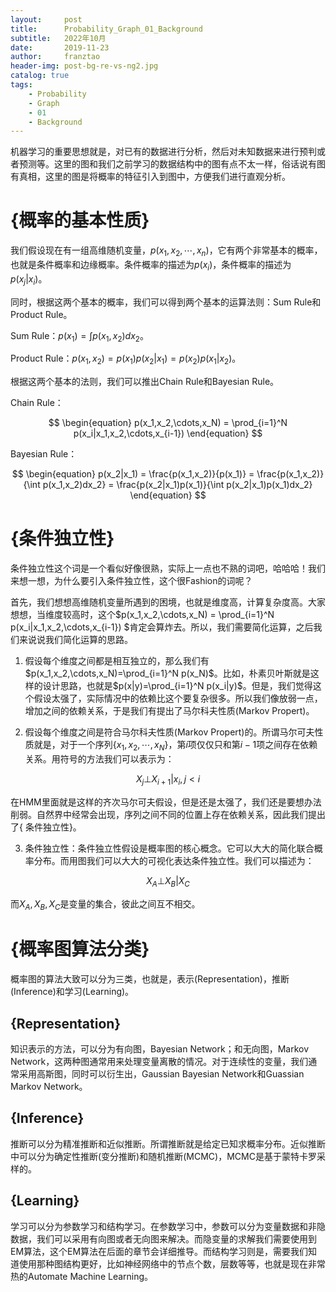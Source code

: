 ```yaml
---
layout:     post
title:      Probability_Graph_01_Background
subtitle:   2022年10月
date:       2019-11-23
author:     franztao
header-img: post-bg-re-vs-ng2.jpg
catalog: true
tags:
    - Probability
    - Graph
    - 01
    - Background
---
```


机器学习的重要思想就是，对已有的数据进行分析，然后对未知数据来进行预判或者预测等。这里的图和我们之前学习的数据结构中的图有点不太一样，俗话说有图有真相，这里的图是将概率的特征引入到图中，方便我们进行直观分析。

#  {概率的基本性质}
我们假设现在有一组高维随机变量，$p(x_1,x_2,\cdots,x_n)$，它有两个非常基本的概率，也就是条件概率和边缘概率。条件概率的描述为$p(x_i)$，条件概率的描述为$p(x_j|x_i)$。

同时，根据这两个基本的概率，我们可以得到两个基本的运算法则：Sum Rule和Product Rule。

Sum Rule：$p(x_1)=\int p(x_1,x_2)dx_2$。

Product Rule：$p(x_1,x_2) = p(x_1)p(x_2|x_1) = p(x_2)p(x_1|x_2)$。

根据这两个基本的法则，我们可以推出Chain Rule和Bayesian Rule。

Chain Rule：

$$
\begin{equation}
   p(x_1,x_2,\cdots,x_N) = \prod_{i=1}^N p(x_i|x_1,x_2,\cdots,x_{i-1}) 
\end{equation}
$$

Bayesian Rule：

$$
\begin{equation}
    p(x_2|x_1) = \frac{p(x_1,x_2)}{p(x_1)} = \frac{p(x_1,x_2)}{\int p(x_1,x_2)dx_2} = \frac{p(x_2|x_1)p(x_1)}{\int p(x_2|x_1)p(x_1)dx_2}
\end{equation}
$$

#  {条件独立性}
条件独立性这个词是一个看似好像很熟，实际上一点也不熟的词吧，哈哈哈！我们来想一想，为什么要引入条件独立性，这个很Fashion的词呢？

首先，我们想想高维随机变量所遇到的困境，也就是维度高，计算复杂度高。大家想想，当维度较高时，这个$p(x_1,x_2,\cdots,x_N) = \prod_{i=1}^N p(x_i|x_1,x_2,\cdots,x_{i-1}) $肯定会算炸去。所以，我们需要简化运算，之后我们来说说我们简化运算的思路。

1. 假设每个维度之间都是相互独立的，那么我们有$p(x_1,x_2,\cdots,x_N)=\prod_{i=1}^N p(x_N)$。比如，朴素贝叶斯就是这样的设计思路，也就是$p(x|y)=\prod_{i=1}^N p(x_i|y)$。但是，我们觉得这个假设太强了，实际情况中的依赖比这个要复杂很多。所以我们像放弱一点，增加之间的依赖关系，于是我们有提出了马尔科夫性质(Markov Propert)。

2. 假设每个维度之间是符合马尔科夫性质(Markov Propert)的。所谓马尔可夫性质就是，对于一个序列$\{ x_1,x_2,\cdots,x_N \}$，第$i$项仅仅只和第$i-1$项之间存在依赖关系。用符号的方法我们可以表示为：

$$
\begin{equation}
    X_j\bot X_{i+1}| x_i, j<i
\end{equation}
$$

在HMM里面就是这样的齐次马尔可夫假设，但是还是太强了，我们还是要想办法削弱。自然界中经常会出现，序列之间不同的位置上存在依赖关系，因此我们提出了{ 条件独立性}。

3. 条件独立性：条件独立性假设是概率图的核心概念。它可以大大的简化联合概率分布。而用图我们可以大大的可视化表达条件独立性。我们可以描述为：

$$
\begin{equation}
    X_A \bot X_B |X_C
\end{equation}
$$

而$X_A,X_B,X_C$是变量的集合，彼此之间互不相交。

#  {概率图算法分类}
概率图的算法大致可以分为三类，也就是，表示(Representation)，推断(Inference)和学习(Learning)。
##    {Representation}
知识表示的方法，可以分为有向图，Bayesian Network；和无向图，Markov Network，这两种图通常用来处理变量离散的情况。对于连续性的变量，我们通常采用高斯图，同时可以衍生出，Gaussian Bayesian Network和Guassian Markov Network。

##    {Inference}
推断可以分为精准推断和近似推断。所谓推断就是给定已知求概率分布。近似推断中可以分为确定性推断(变分推断)和随机推断(MCMC)，MCMC是基于蒙特卡罗采样的。

##    {Learning}
学习可以分为参数学习和结构学习。在参数学习中，参数可以分为变量数据和非隐数据，我们可以采用有向图或者无向图来解决。而隐变量的求解我们需要使用到EM算法，这个EM算法在后面的章节会详细推导。而结构学习则是，需要我们知道使用那种图结构更好，比如神经网络中的节点个数，层数等等，也就是现在非常热的Automate Machine Learning。
